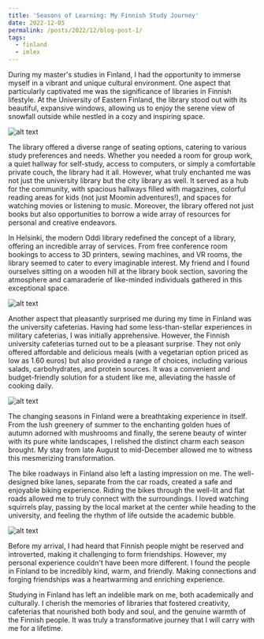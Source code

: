 ```yaml
---
title: 'Seasons of Learning: My Finnish Study Journey'
date: 2022-12-05
permalink: /posts/2022/12/blog-post-1/
tags:
  - finland
  - imlex
---
```


During my master's studies in Finland, I had the opportunity to immerse myself in a vibrant and unique cultural environment. One aspect that particularly captivated me was the significance of libraries in Finnish lifestyle. At the University of Eastern Finland, the library stood out with its beautiful, expansive windows, allowing us to enjoy the serene view of snowfall outside while nestled in a cozy and inspiring space.

![alt text](/images/finland_library3.JPG)

The library offered a diverse range of seating options, catering to various study preferences and needs. Whether you needed a room for group work, a quiet hallway for self-study, access to computers, or simply a comfortable private couch, the library had it all. However, what truly enchanted me was not just the university library but the city library as well. It served as a hub for the community, with spacious hallways filled with magazines, colorful reading areas for kids (not just Moomin adventures!), and spaces for watching movies or listening to music. Moreover, the library offered not just books but also opportunities to borrow a wide array of resources for personal and creative endeavors.

In Helsinki, the modern Oddi library redefined the concept of a library, offering an incredible array of services. From free conference room bookings to access to 3D printers, sewing machines, and VR rooms, the library seemed to cater to every imaginable interest. My friend and I found ourselves sitting on a wooden hill at the library book section, savoring the atmosphere and camaraderie of like-minded individuals gathered in this exceptional space.

![alt text](/images/finland_library2.JPG)

Another aspect that pleasantly surprised me during my time in Finland was the university cafeterias. Having had some less-than-stellar experiences in military cafeterias, I was initially apprehensive. However, the Finnish university cafeterias turned out to be a pleasant surprise. They not only offered affordable and delicious meals (with a vegetarian option priced as low as 1.60 euros) but also provided a range of choices, including various salads, carbohydrates, and protein sources. It was a convenient and budget-friendly solution for a student like me, alleviating the hassle of cooking daily.

![alt text](/images/finland_food.JPG)

The changing seasons in Finland were a breathtaking experience in itself. From the lush greenery of summer to the enchanting golden hues of autumn adorned with mushrooms and finally, the serene beauty of winter with its pure white landscapes, I relished the distinct charm each season brought. My stay from late August to mid-December allowed me to witness this mesmerizing transformation.

The bike roadways in Finland also left a lasting impression on me. The well-designed bike lanes, separate from the car roads, created a safe and enjoyable biking experience. Riding the bikes through the well-lit and flat roads allowed me to truly connect with the surroundings. I loved watching squirrels play, passing by the local market at the center while heading to the university, and feeling the rhythm of life outside the academic bubble.

![alt text](/images/finland_bike.JPG)

Before my arrival, I had heard that Finnish people might be reserved and introverted, making it challenging to form friendships. However, my personal experience couldn't have been more different. I found the people in Finland to be incredibly kind, warm, and friendly. Making connections and forging friendships was a heartwarming and enriching experience.

Studying in Finland has left an indelible mark on me, both academically and culturally. I cherish the memories of libraries that fostered creativity, cafeterias that nourished both body and soul, and the genuine warmth of the Finnish people. It was truly a transformative journey that I will carry with me for a lifetime.
